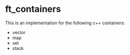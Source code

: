 # ft_containers

This is an implementation for the following c++ containers:

* vector
* map
* set
* stack
